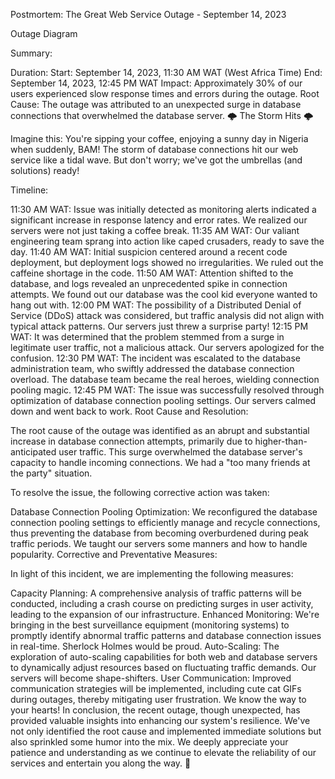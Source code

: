
Postmortem: The Great Web Service Outage - September 14, 2023

Outage Diagram

Summary:

Duration:
Start: September 14, 2023, 11:30 AM WAT (West Africa Time)
End: September 14, 2023, 12:45 PM WAT
Impact:
Approximately 30% of our users experienced slow response times and errors during the outage.
Root Cause:
The outage was attributed to an unexpected surge in database connections that overwhelmed the database server.
🌩️ The Storm Hits 🌩️

Imagine this: You're sipping your coffee, enjoying a sunny day in Nigeria when suddenly, BAM! The storm of database connections hit our web service like a tidal wave. But don't worry; we've got the umbrellas (and solutions) ready!

Timeline:

11:30 AM WAT: Issue was initially detected as monitoring alerts indicated a significant increase in response latency and error rates. We realized our servers were not just taking a coffee break.
11:35 AM WAT: Our valiant engineering team sprang into action like caped crusaders, ready to save the day.
11:40 AM WAT: Initial suspicion centered around a recent code deployment, but deployment logs showed no irregularities. We ruled out the caffeine shortage in the code.
11:50 AM WAT: Attention shifted to the database, and logs revealed an unprecedented spike in connection attempts. We found out our database was the cool kid everyone wanted to hang out with.
12:00 PM WAT: The possibility of a Distributed Denial of Service (DDoS) attack was considered, but traffic analysis did not align with typical attack patterns. Our servers just threw a surprise party!
12:15 PM WAT: It was determined that the problem stemmed from a surge in legitimate user traffic, not a malicious attack. Our servers apologized for the confusion.
12:30 PM WAT: The incident was escalated to the database administration team, who swiftly addressed the database connection overload. The database team became the real heroes, wielding connection pooling magic.
12:45 PM WAT: The issue was successfully resolved through optimization of database connection pooling settings. Our servers calmed down and went back to work.
Root Cause and Resolution:

The root cause of the outage was identified as an abrupt and substantial increase in database connection attempts, primarily due to higher-than-anticipated user traffic. This surge overwhelmed the database server's capacity to handle incoming connections. We had a "too many friends at the party" situation.

To resolve the issue, the following corrective action was taken:

Database Connection Pooling Optimization: We reconfigured the database connection pooling settings to efficiently manage and recycle connections, thus preventing the database from becoming overburdened during peak traffic periods. We taught our servers some manners and how to handle popularity.
Corrective and Preventative Measures:

In light of this incident, we are implementing the following measures:

Capacity Planning: A comprehensive analysis of traffic patterns will be conducted, including a crash course on predicting surges in user activity, leading to the expansion of our infrastructure.
Enhanced Monitoring: We're bringing in the best surveillance equipment (monitoring systems) to promptly identify abnormal traffic patterns and database connection issues in real-time. Sherlock Holmes would be proud.
Auto-Scaling: The exploration of auto-scaling capabilities for both web and database servers to dynamically adjust resources based on fluctuating traffic demands. Our servers will become shape-shifters.
User Communication: Improved communication strategies will be implemented, including cute cat GIFs during outages, thereby mitigating user frustration. We know the way to your hearts!
In conclusion, the recent outage, though unexpected, has provided valuable insights into enhancing our system's resilience. We've not only identified the root cause and implemented immediate solutions but also sprinkled some humor into the mix. We deeply appreciate your patience and understanding as we continue to elevate the reliability of our services and entertain you along the way. 🚀






